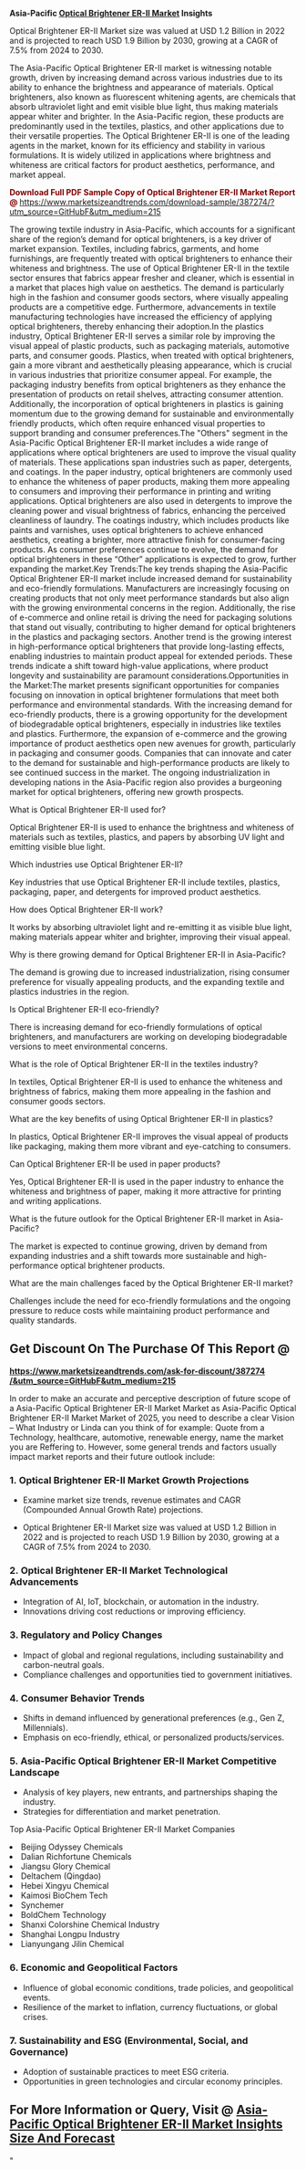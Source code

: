 <p><strong>Asia-Pacific&nbsp;<a href=""https://www.marketsizeandtrends.com/download-sample/387274/&amp;utm_source=GitHubF&amp;utm_medium=215"">Optical Brightener ER-II Market</a> Insights</strong></p><p>Optical Brightener ER-II Market size was valued at USD 1.2 Billion in 2022 and is projected to reach USD 1.9 Billion by 2030, growing at a CAGR of 7.5% from 2024 to 2030.</p><p><p>The Asia-Pacific Optical Brightener ER-II market is witnessing notable growth, driven by increasing demand across various industries due to its ability to enhance the brightness and appearance of materials. Optical brighteners, also known as fluorescent whitening agents, are chemicals that absorb ultraviolet light and emit visible blue light, thus making materials appear whiter and brighter. In the Asia-Pacific region, these products are predominantly used in the textiles, plastics, and other applications due to their versatile properties. The Optical Brightener ER-II is one of the leading agents in the market, known for its efficiency and stability in various formulations. It is widely utilized in applications where brightness and whiteness are critical factors for product aesthetics, performance, and market appeal. <p><strong><span style="color: #800000;">Download Full PDF Sample Copy of Optical Brightener ER-II Market Report @</span>&nbsp;</strong><a href="https://www.marketsizeandtrends.com/download-sample/387274/?utm_source=GitHubF&amp;utm_medium=215" target="_blank">https://www.marketsizeandtrends.com/download-sample/387274/?utm_source=GitHubF&amp;utm_medium=215</a></p>The growing textile industry in Asia-Pacific, which accounts for a significant share of the region’s demand for optical brighteners, is a key driver of market expansion. Textiles, including fabrics, garments, and home furnishings, are frequently treated with optical brighteners to enhance their whiteness and brightness. The use of Optical Brightener ER-II in the textile sector ensures that fabrics appear fresher and cleaner, which is essential in a market that places high value on aesthetics. The demand is particularly high in the fashion and consumer goods sectors, where visually appealing products are a competitive edge. Furthermore, advancements in textile manufacturing technologies have increased the efficiency of applying optical brighteners, thereby enhancing their adoption.In the plastics industry, Optical Brightener ER-II serves a similar role by improving the visual appeal of plastic products, such as packaging materials, automotive parts, and consumer goods. Plastics, when treated with optical brighteners, gain a more vibrant and aesthetically pleasing appearance, which is crucial in various industries that prioritize consumer appeal. For example, the packaging industry benefits from optical brighteners as they enhance the presentation of products on retail shelves, attracting consumer attention. Additionally, the incorporation of optical brighteners in plastics is gaining momentum due to the growing demand for sustainable and environmentally friendly products, which often require enhanced visual properties to support branding and consumer preferences.The "Others" segment in the Asia-Pacific Optical Brightener ER-II market includes a wide range of applications where optical brighteners are used to improve the visual quality of materials. These applications span industries such as paper, detergents, and coatings. In the paper industry, optical brighteners are commonly used to enhance the whiteness of paper products, making them more appealing to consumers and improving their performance in printing and writing applications. Optical brighteners are also used in detergents to improve the cleaning power and visual brightness of fabrics, enhancing the perceived cleanliness of laundry. The coatings industry, which includes products like paints and varnishes, uses optical brighteners to achieve enhanced aesthetics, creating a brighter, more attractive finish for consumer-facing products. As consumer preferences continue to evolve, the demand for optical brighteners in these “Other” applications is expected to grow, further expanding the market.Key Trends:The key trends shaping the Asia-Pacific Optical Brightener ER-II market include increased demand for sustainability and eco-friendly formulations. Manufacturers are increasingly focusing on creating products that not only meet performance standards but also align with the growing environmental concerns in the region. Additionally, the rise of e-commerce and online retail is driving the need for packaging solutions that stand out visually, contributing to higher demand for optical brighteners in the plastics and packaging sectors. Another trend is the growing interest in high-performance optical brighteners that provide long-lasting effects, enabling industries to maintain product appeal for extended periods. These trends indicate a shift toward high-value applications, where product longevity and sustainability are paramount considerations.Opportunities in the Market:The market presents significant opportunities for companies focusing on innovation in optical brightener formulations that meet both performance and environmental standards. With the increasing demand for eco-friendly products, there is a growing opportunity for the development of biodegradable optical brighteners, especially in industries like textiles and plastics. Furthermore, the expansion of e-commerce and the growing importance of product aesthetics open new avenues for growth, particularly in packaging and consumer goods. Companies that can innovate and cater to the demand for sustainable and high-performance products are likely to see continued success in the market. The ongoing industrialization in developing nations in the Asia-Pacific region also provides a burgeoning market for optical brighteners, offering new growth prospects.<p>What is Optical Brightener ER-II used for?</p><p>Optical Brightener ER-II is used to enhance the brightness and whiteness of materials such as textiles, plastics, and papers by absorbing UV light and emitting visible blue light.</p><p>Which industries use Optical Brightener ER-II?</p><p>Key industries that use Optical Brightener ER-II include textiles, plastics, packaging, paper, and detergents for improved product aesthetics.</p><p>How does Optical Brightener ER-II work?</p><p>It works by absorbing ultraviolet light and re-emitting it as visible blue light, making materials appear whiter and brighter, improving their visual appeal.</p><p>Why is there growing demand for Optical Brightener ER-II in Asia-Pacific?</p><p>The demand is growing due to increased industrialization, rising consumer preference for visually appealing products, and the expanding textile and plastics industries in the region.</p><p>Is Optical Brightener ER-II eco-friendly?</p><p>There is increasing demand for eco-friendly formulations of optical brighteners, and manufacturers are working on developing biodegradable versions to meet environmental concerns.</p><p>What is the role of Optical Brightener ER-II in the textiles industry?</p><p>In textiles, Optical Brightener ER-II is used to enhance the whiteness and brightness of fabrics, making them more appealing in the fashion and consumer goods sectors.</p><p>What are the key benefits of using Optical Brightener ER-II in plastics?</p><p>In plastics, Optical Brightener ER-II improves the visual appeal of products like packaging, making them more vibrant and eye-catching to consumers.</p><p>Can Optical Brightener ER-II be used in paper products?</p><p>Yes, Optical Brightener ER-II is used in the paper industry to enhance the whiteness and brightness of paper, making it more attractive for printing and writing applications.</p><p>What is the future outlook for the Optical Brightener ER-II market in Asia-Pacific?</p><p>The market is expected to continue growing, driven by demand from expanding industries and a shift towards more sustainable and high-performance optical brightener products.</p><p>What are the main challenges faced by the Optical Brightener ER-II market?</p><p>Challenges include the need for eco-friendly formulations and the ongoing pressure to reduce costs while maintaining product performance and quality standards.</p></p><h2><strong>Get Discount On The Purchase Of This Report @&nbsp;</strong></h2><p><strong><a href=""https://www.marketsizeandtrends.com/ask-for-discount/387274/&amp;utm_source=GitHubF&amp;utm_medium=215"" target=""_blank"">https://www.marketsizeandtrends.com/ask-for-discount/387274<br />/&amp;utm_source=GitHubF&amp;utm_medium=215</a></strong></p><p>In order to make an accurate and perceptive description of future scope of a Asia-Pacific&nbsp;Optical Brightener ER-II Market Market as Asia-Pacific&nbsp;Optical Brightener ER-II Market Market of 2025, you need to describe a clear Vision &ndash; What Industry or Linda can you think of for example: Quote from a Technology, healthcare, automotive, renewable energy, name the market you are Reffering to. However, some general trends and factors usually impact market reports and their future outlook include:</p><h3>1.&nbsp;<strong>Optical Brightener ER-II Market Growth Projections</strong></h3><ul><li>Examine market size trends, revenue estimates and CAGR (Compounded Annual Growth Rate) projections.</li><li><p>Optical Brightener ER-II Market size was valued at USD 1.2 Billion in 2022 and is projected to reach USD 1.9 Billion by 2030, growing at a CAGR of 7.5% from 2024 to 2030.</p></li></ul><h3>2.&nbsp;<strong>Optical Brightener ER-II Market Technological Advancements</strong></h3><ul><li>Integration of AI, IoT, blockchain, or automation in the industry.</li><li>Innovations driving cost reductions or improving efficiency.</li></ul><h3>3.&nbsp;<strong>Regulatory and Policy Changes</strong></h3><ul><li>Impact of global and regional regulations, including sustainability and carbon-neutral goals.</li><li>Compliance challenges and opportunities tied to government initiatives.</li></ul><h3>4.&nbsp;<strong>Consumer Behavior Trends</strong></h3><ul><li>Shifts in demand influenced by generational preferences (e.g., Gen Z, Millennials).</li><li>Emphasis on eco-friendly, ethical, or personalized products/services.</li></ul><h3>5.&nbsp;<strong>Asia-Pacific Optical Brightener ER-II Market Competitive Landscape</strong></h3><ul><li>Analysis of key players, new entrants, and partnerships shaping the industry.</li><li>Strategies for differentiation and market penetration.</li></ul><p data-pm-slice=""1 1 []"">Top Asia-Pacific Optical Brightener ER-II Market Companies</p><div data-test-id=""""><p><li>Beijing Odyssey Chemicals</li><li> Dalian Richfortune Chemicals</li><li> Jiangsu Glory Chemical</li><li> Deltachem (Qingdao)</li><li> Hebei Xingyu Chemical</li><li> Kaimosi BioChem Tech</li><li> Synchemer</li><li> BoldChem Technology</li><li> Shanxi Colorshine Chemical Industry</li><li> Shanghai Longpu Industry</li><li> Lianyungang Jilin Chemical</li></p></div><h3>6.&nbsp;<strong>Economic and Geopolitical Factors</strong></h3><ul><li>Influence of global economic conditions, trade policies, and geopolitical events.</li><li>Resilience of the market to inflation, currency fluctuations, or global crises.</li></ul><h3>7.&nbsp;<strong>Sustainability and ESG (Environmental, Social, and Governance)</strong></h3><ul><li>Adoption of sustainable practices to meet ESG criteria.</li><li>Opportunities in green technologies and circular economy principles.</li></ul><h2><strong>For More Information or Query, Visit @&nbsp;</strong><a href=""https://www.verifiedmarketreports.com/product/optical-brightener-er-ii-market/"" target=""_blank"">Asia-Pacific Optical Brightener ER-II Market Insights Size And Forecast</a></h2>"
